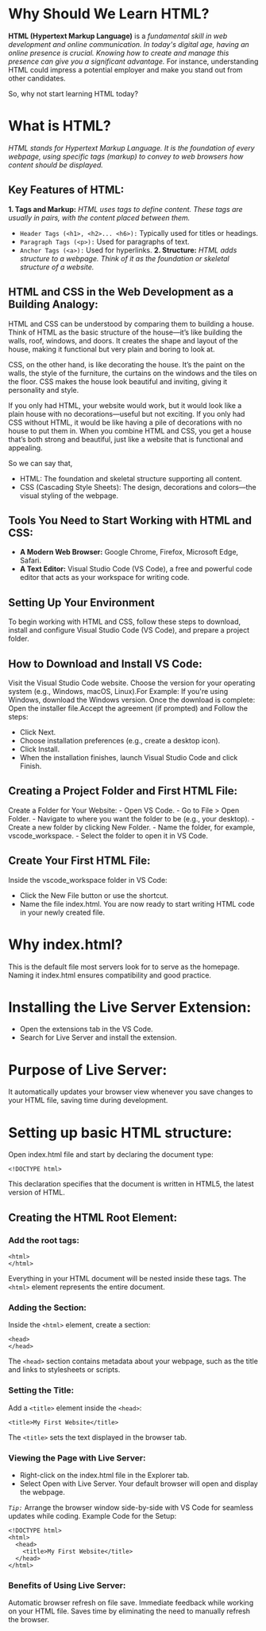 # Why Should We Learn HTML?
**HTML (Hypertext Markup Language)** is a *fundamental skill in web development and online communication. In today's digital age, having an online presence is crucial. Knowing how to create and manage this presence can give you a significant advantage.* For instance, understanding HTML could impress a potential employer and make you stand out from other candidates.

So, why not start learning HTML today?

# What is HTML?
*HTML stands for Hypertext Markup Language. It is the foundation of every webpage, using specific tags (markup) to convey to web browsers how content should be displayed.*

## Key Features of HTML:
**1. Tags and Markup:** *HTML uses tags to define content. These tags are usually in pairs, with the content placed between them.*
- `Header Tags (<h1>, <h2>... <h6>):` Typically used for titles or headings.
- `Paragraph Tags (<p>):` Used for paragraphs of text.
- `Anchor Tags (<a>):` Used for hyperlinks.
**2. Structure:** *HTML adds structure to a webpage. Think of it as the foundation or skeletal structure of a website.*

## HTML and CSS in the Web Development as a Building Analogy:
HTML and CSS can be understood by comparing them to building a house. Think of HTML as the basic structure of the house—it’s like building the walls, roof, windows, and doors. It creates the shape and layout of the house, making it functional but very plain and boring to look at.

CSS, on the other hand, is like decorating the house. It’s the paint on the walls, the style of the furniture, the curtains on the windows and the tiles on the floor. CSS makes the house look beautiful and inviting, giving it personality and style.

If you only had HTML, your website would work, but it would look like a plain house with no decorations—useful but not exciting. If you only had CSS without HTML, it would be like having a pile of decorations with no house to put them in. When you combine HTML and CSS, you get a house that’s both strong and beautiful, just like a website that is functional and appealing.

So we can say that,
- HTML: The foundation and skeletal structure supporting all content.
- CSS (Cascading Style Sheets): The design, decorations and colors—the visual styling of the webpage.

## Tools You Need to Start Working with HTML and CSS:
- **A Modern Web Browser:** Google Chrome, Firefox, Microsoft Edge, Safari.
- **A Text Editor:** Visual Studio Code (VS Code), a free and powerful code editor that acts as your workspace for writing code.

## Setting Up Your Environment
To begin working with HTML and CSS, follow these steps to download, install and configure Visual Studio Code (VS Code), and prepare a project folder.

## How to Download and Install VS Code:
Visit the Visual Studio Code website. Choose the version for your operating system (e.g., Windows, macOS, Linux).For Example: If you're using Windows, download the Windows version. Once the download is complete: Open the installer file.Accept the agreement (if prompted) and Follow the steps:
- Click Next.
- Choose installation preferences (e.g., create a desktop icon).
- Click Install.
- When the installation finishes, launch Visual Studio Code and click Finish.

## Creating a Project Folder and First HTML File:
Create a Folder for Your Website:
    - Open VS Code.
    - Go to File > Open Folder.
    - Navigate to where you want the folder to be (e.g., your desktop).
    - Create a new folder by clicking New Folder.
    - Name the folder, for example, vscode_workspace.
    - Select the folder to open it in VS Code.

## Create Your First HTML File:
Inside the vscode_workspace folder in VS Code:
- Click the New File button or use the shortcut.
- Name the file index.html.
You are now ready to start writing HTML code in your newly created file.

# Why index.html?
This is the default file most servers look for to serve as the homepage. Naming it index.html ensures compatibility and good practice.

# Installing the Live Server Extension:
- Open the extensions tab in the VS Code.
- Search for Live Server and install the extension.

# Purpose of Live Server:
It automatically updates your browser view whenever you save changes to your HTML file, saving time during development.

# Setting up basic HTML structure:
Open index.html file and start by declaring the document type:

`<!DOCTYPE html>`

This declaration specifies that the document is written in HTML5, the latest version of HTML.

## Creating the HTML Root Element:
### Add the root <html> tags:
```
<html>
</html>
```
Everything in your HTML document will be nested inside these tags. The `<html>` element represents the entire document.

### Adding the <head> Section:
Inside the `<html>` element, create a <head> section:
```
<head>
</head>
```
The `<head>` section contains metadata about your webpage, such as the title and links to stylesheets or scripts.

### Setting the Title:
Add a `<title>` element inside the `<head>`:
```
<title>My First Website</title>
```
The `<title>` sets the text displayed in the browser tab.

### Viewing the Page with Live Server:
- Right-click on the index.html file in the Explorer tab.
- Select Open with Live Server.
Your default browser will open and display the webpage.

*`Tip:`* Arrange the browser window side-by-side with VS Code for seamless updates while coding.
Example Code for the Setup:
```
<!DOCTYPE html>
<html>
  <head>
    <title>My First Website</title>
  </head>
</html>
```

### Benefits of Using Live Server:
Automatic browser refresh on file save.
Immediate feedback while working on your HTML file.
Saves time by eliminating the need to manually refresh the browser.
